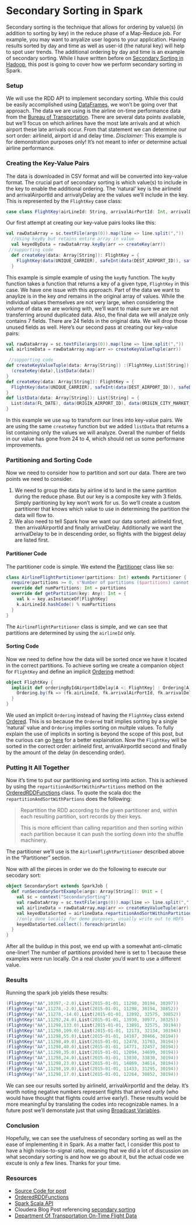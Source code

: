# Secondary Sorting in Spark

Secondary sorting is the technique that allows for ordering by value(s) (in addition to sorting by key) in the reduce phase of a Map-Reduce job. For example, you may want to anyalize user logons to your application. Having results sorted by day and time as well as user-id (the natural key) will help to spot user trends. The additional ordering by day and time is an example of secondary sorting. While I have written before on [Secondary Sorting in Hadoop](http://codingjunkie.net/secondary-sort/), this post is going to cover how we perform secondary sorting in Spark.

### Setup

We will use the RDD API to implement secondary sorting. While this could be easily accomplished using [DataFrames](http://spark.apache.org/docs/latest/sql-programming-guide.html#dataframes), we won’t be going over that approach. The data we are using is the airline on-time performance data from the [Bureau of Transportation](http://transtats.bts.gov/DL_SelectFields.asp?Table_ID=236&DB_Short_Name=On-Time). There are several data points available, but we’ll focus on which airlines have the most late arrivals and at which airport these late arrivals occur. From that statement we can determine our sort order: airlineId, airport id and delay time. *Disclaimer:* This example is for demonstration purposes only! It’s not meant to infer or determine actual airline performance.

### Creating the Key-Value Pairs

The data is downloaded in CSV format and will be converted into key-value format. The crucial part of secondary sorting is which value(s) to include in the key to enable the additional ordering. The ‘natural’ key is the airlineId and arrivalAirportId and arrivalyDelay are the values we’ll include in the key. This is represented by the `FlightKey` case class:

```scala
case class FlightKey(airLineId: String, arrivalAirPortId: Int, arrivalDelay: Double)
```

Our first attempt at creating our key-value pairs looks like this:

```scala
val rawDataArray = sc.textFile(args(0)).map(line => line.split(","))
  //Using keyBy but retains entire array in value
  val keyedByData = rawDataArray.keyBy(arr => createKey(arr))
 //supporting code
  def createKey(data: Array[String]): FlightKey = {
    FlightKey(data(UNIQUE_CARRIER), safeInt(data(DEST_AIRPORT_ID)), safeDouble(data(ARR_DELAY)))
  }
```

This example is simple example of using the `keyBy` function. The `keyBy` function takes a function that returns a key of a given type, `FlightKey` in this case. We have one issue with this approach. Part of the data we want to anaylize is in the key *and* remains in the original array of values. While the individual values themselves are not very large, when considering the volume of data we are working with, we’ll want to make sure we are not transferring around duplicated data. Also, the final data we will analyze only contains 7 fields. There are 24 fields in the original data. We will drop those unused fields as well. Here’s our second pass at creating our key-value pairs:

```scala
val rawDataArray = sc.textFile(args(0)).map(line => line.split(","))
val airlineData = rawDataArray.map(arr => createKeyValueTuple(arr))

 //supporting code
def createKeyValueTuple(data: Array[String]) :(FlightKey,List[String]) = {
  (createKey(data),listData(data))
}
def createKey(data: Array[String]): FlightKey = {
  FlightKey(data(UNIQUE_CARRIER), safeInt(data(DEST_AIRPORT_ID)), safeDouble(data(ARR_DELAY)))
}
def listData(data: Array[String]): List[String] = {
  List(data(FL_DATE), data(ORIGIN_AIRPORT_ID), data(ORIGIN_CITY_MARKET_ID), data(DEST_CITY_MARKET_ID))
}
```

In this example we use `map` to transform our lines into key-value pairs. We are using the same `createKey` function but we added `listData` that returns a list containing only the values we will analyze. Overall the number of fields in our value has gone from 24 to 4, which should net us some performane improvements.

### Partitioning and Sorting Code

Now we need to consider how to partition and sort our data. There are two points we need to consider.

1. We need to group the data by airline id to land in the same partition during the reduce phase. But our key is a composite key with 3 fields. Simply paritioning by key won’t work for us. So we’ll create a custom partitioner that knows which value to use in determining the partition the data will flow to.
2. We also need to tell Spark how we want our data sorted: airlineId first, then arrivalAirportId and finally arrivalDelay. Additionally we want the arrivalDelay to be in descending order, so flights with the biggest delay are listed first.

#### Partitioner Code

The partitioner code is simple. We extend the [Partitioner](http://spark.apache.org/docs/latest/api/scala/index.html#org.apache.spark.Partitioner) class like so:

```scala
class AirlineFlightPartitioner(partitions: Int) extends Partitioner {
  require(partitions >= 0, s"Number of partitions ($partitions) cannot be negative.")
  override def numPartitions: Int = partitions
  override def getPartition(key: Any): Int = {
    val k = key.asInstanceOf[FlightKey]
    k.airLineId.hashCode() % numPartitions
  }
}
```

The `AirlineFlightPartitioner` class is simple, and we can see that partitions are determined by using the `airlineId` only.

#### Sorting Code

Now we need to define how the data will be sorted once we have it located in the correct partitions. To achieve sorting we create a companion object for `FlightKey` and define an implicit [Ordering](http://www.scala-lang.org/api/2.10.4/#scala.math.Ordering) method:

```scala
object FlightKey {
  implicit def orderingByIdAirportIdDelay[A <: FlightKey] : Ordering[A] ={
    Ordering.by(fk => (fk.airLineId, fk.arrivalAirPortId, fk.arrivalDelay * -1))
  }
}
```

We used an implicit `Ordering` instead of having the `FlightKey` class extend [Ordered](http://www.scala-lang.org/api/2.10.4/#scala.math.Ordered). This is so because the `Ordered` trait implies sorting by a single ‘natural’ value and `Ordering` implies sorting on multple values. To fully explain the use of implicits in sorting is beyond the scope of this post, but the curious can go [here](http://stackoverflow.com/questions/19345030/easy-idiomatic-way-to-define-ordering-for-a-simple-case-class) for a better explaination. Now the `FlightKey` will be sorted in the correct order: airlineId first, arrivalAirportId second and finally by the amount of the delay (in descending order).

### Putting It All Together

Now it’s time to put our partitioning and sorting into action. This is achieved by using the `repartitionAndSortWithinPartitions` method on the [OrderedRDDFunctions](http://spark.apache.org/docs/latest/api/scala/index.html#org.apache.spark.rdd.OrderedRDDFunctions) class. To quote the scala doc the `repartitionAndSortWithPartions` does the following:

> Repartition the RDD according to the given partitioner and, within each resulting partition, sort records by their keys.
>
> This is more efficient than calling repartition and then sorting within each partition because it can push the sorting down into the shuffle machinery.

The partitioner we’ll use is the `AirlineFlightPartitioner` described above in the “Partitioner” section.

Now with all the pieces in order we do the following to execute our secodary sort:

```scala
object SecondarySort extends SparkJob {
  def runSecondarySortExample(args: Array[String]): Unit = {
    val sc = context("SecondarySorting")
    val rawDataArray = sc.textFile(args(0)).map(line => line.split(","))
    val airlineData = rawDataArray.map(arr => createKeyValueTuple(arr))
    val keyedDataSorted = airlineData.repartitionAndSortWithinPartitions(new AirlineFlightPartitioner(1))
    //only done locally for demo purposes, usually write out to HDFS
    keyedDataSorted.collect().foreach(println)
  }
}
```

After all the buildup in this post, we end up with a somewhat anti-climatic one-liner! The number of partitions provided here is set to 1 because these examples were run locally. On a real cluster you’d want to use a different value.

### Results

Running the spark job yields these results:

```scala
(FlightKey("AA",10397,-2.0),List(2015-01-01, 11298, 30194, 30397))
(FlightKey("AA",11278,-2.0),List(2015-01-01, 11298, 30194, 30852))
(FlightKey("AA",11278,-14.0),List(2015-01-01, 12892, 32575, 30852))
(FlightKey("AA",11292,24.0),List(2015-01-01, 13930, 30977, 30325))
(FlightKey("AA",11298,133.0),List(2015-01-01, 13891, 32575, 30194))
(FlightKey("AA",11298,109.0),List(2015-01-01, 12173, 32134, 30194))
(FlightKey("AA",11298,55.0),List(2015-01-01, 14107, 30466, 30194))
(FlightKey("AA",11298,49.0),List(2015-01-01, 12478, 31703, 30194))
(FlightKey("AA",11298,40.0),List(2015-01-01, 14771, 32457, 30194))
(FlightKey("AA",11298,35.0),List(2015-01-01, 12094, 34699, 30194))
(FlightKey("AA",11298,24.0),List(2015-01-01, 13830, 33830, 30194))
(FlightKey("AA",11298,23.0),List(2015-01-01, 14869, 34614, 30194))
(FlightKey("AA",11298,19.0),List(2015-01-01, 11433, 31295, 30194))
(FlightKey("AA",11298,17.0),List(2015-01-01, 12264, 30852, 30194))
```

We can see our results sorted by airlineId, arrivalAirportId and the delay. It’s worth noting negative numbers represent flights that arrived *early* (who would have thought that flights could arrive early!). These results would be more meaningful by translating the codes into recognizable names. In a future post we’ll demonstate just that using [Broadcast Variables](http://spark.apache.org/docs/latest/programming-guide.html#broadcast-variables).

### Conclusion

Hopefully, we can see the usefulness of secondary sorting as well as the ease of implementing it in Spark. As a matter fact, I consider this post to have a high noise-to-signal ratio, meaning that we did a lot of discussion on what secondary sorting is and how we go about it, but the actual code we excute is only a few lines. Thanks for your time.

### Resources

- [Source Code for post](https://github.com/bbejeck/spark-experiments/blob/master/src/main/scala-2.10/bbejeck/sorting/SecondarySort.scala)
- [OrderedRDDFunctions](http://spark.apache.org/docs/latest/api/scala/index.html#org.apache.spark.rdd.OrderedRDDFunctions)
- [Spark Scala API](http://spark.apache.org/docs/latest/api/scala/index.html#org.apache.spark.package)
- Cloudera Blog Post referencing [secondary sorting](http://blog.cloudera.com/blog/2015/03/how-to-tune-your-apache-spark-jobs-part-1/)
- [Department Of Transportation On-Time Flight Data](http://transtats.bts.gov/DL_SelectFields.asp?Table_ID=236&DB_Short_Name=On-Time)